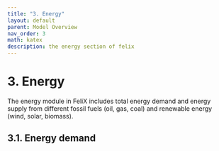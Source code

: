 ```yaml
---
title: "3. Energy"
layout: default
parent: Model Overview
nav_order: 3
math: katex
description: the energy section of felix
---
```


# 3. Energy
The energy module in FeliX includes total energy demand and energy supply from different fossil fuels (oil, gas, coal) and renewable energy (wind, solar, biomass).

## 3.1. Energy demand